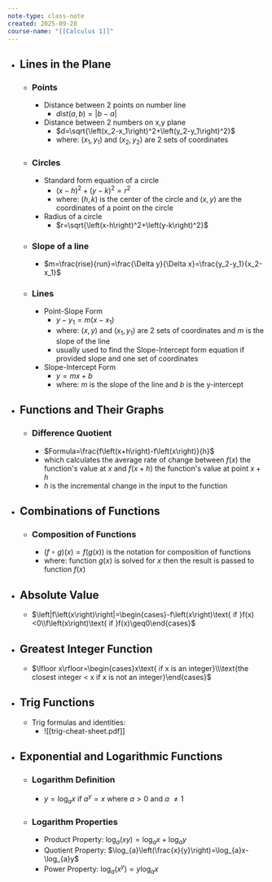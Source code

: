 ```yaml
---
note-type: class-note
created: 2025-09-28
course-name: "[[Calculus 1]]"
---
```

- ## Lines in the Plane
	- ### Points
		-  Distance between 2 points on number line
			- $dist\left(a,b\right)=\left|b-a\right|$
		- Distance between 2 numbers on x,y plane
			- $d=\sqrt{\left(x_2-x_1\right)^2+\left(y_2-y_1\right)^2}$
			- where: $(x_1,y_1)$ and $(x_2,y_2)$ are 2 sets of coordinates
	- ### Circles
		- Standard form equation of a circle
			- $\left(x-h\right)^2+\left(y-k\right)^2=r^2$
			- where: $(h,k)$ is the center of the circle and $(x,y)$ are the coordinates of a point on the circle
		- Radius of a circle
			- $r=\sqrt{\left(x-h\right)^2+\left(y-k\right)^2}$
	- ### Slope of a line
		- $m=\frac{rise}{run}=\frac{\Delta y}{\Delta x}=\frac{y_2-y_1}{x_2-x_1}$
	- ### Lines
		- Point-Slope Form
			- $y-y_1=m\left(x-x_1\right)$
			- where: $(x,y)$ and $(x_1,y_1)$ are 2 sets of coordinates and $m$ is the slope of the line
			- usually used to find the Slope-Intercept form equation if provided slope and one set of coordinates
		- Slope-Intercept Form
			- $y=mx+b$
			- where: $m$ is the slope of the line and $b$ is the y-intercept
- ## Functions and Their Graphs
	- ### Difference Quotient
		- $Formula=\frac{f\left(x+h\right)-f\left(x\right)}{h}$
		- which calculates the average rate of change between $f(x)$ the function's value at $x$ and $f(x+h)$ the function's value at point $x+h$
		- $h$ is the incremental change in the input to the function
- ## Combinations of Functions
	- ### Composition of Functions
		- $\left(f\circ g\right)\left(x\right) = f(g(x))$ is the notation for composition of functions
		- where: function $g(x)$ is solved for $x$ then the result is passed to function $f(x)$
- ## Absolute Value
	- $\left|f\left(x\right)\right|=\begin{cases}-f\left(x\right)\text{ if }f(x)<0\\f\left(x\right)\text{ if }f(x)\geq0\end{cases}$
- ## Greatest Integer Function
	- $\lfloor x\rfloor=\begin{cases}x\text{ if x is an integer}\\\text{the closest integer < x if x is not an integer}\end{cases}$
- ## Trig Functions
	- Trig formulas and identities:
		- ![[trig-cheat-sheet.pdf]]
- ## Exponential and Logarithmic Functions
	- ### Logarithm Definition
		- $y=\log_{a}x\text{ if }a^{y}=x\text{ where }a>0\text{ and }a\text{ }\ne1$
	- ### Logarithm Properties
		- Product Property: $\log_{a}\left(xy\right)=\log_{a}x+\log_{a}y$
		- Quotient Property: $\log_{a}\left(\frac{x}{y}\right)=\log_{a}x-\log_{a}y$
		- Power Property: $\log_{a}\left(x^{y}\right)=y\log_{a}x$